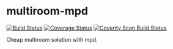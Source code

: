 multiroom-mpd
=============

[![Build Status](https://travis-ci.org/xdeclercq/multiroom-mpd.svg)](https://travis-ci.org/xdeclercq/multiroom-mpd)
[![Coverage Status](https://img.shields.io/coveralls/xdeclercq/multiroom-mpd.svg)](https://coveralls.io/r/xdeclercq/multiroom-mpd)
[![Coverity Scan Build Status](https://scan.coverity.com/projects/3667/badge.svg?flat=1)](https://scan.coverity.com/projects/3667)

Cheap multiroom solution with mpd.
